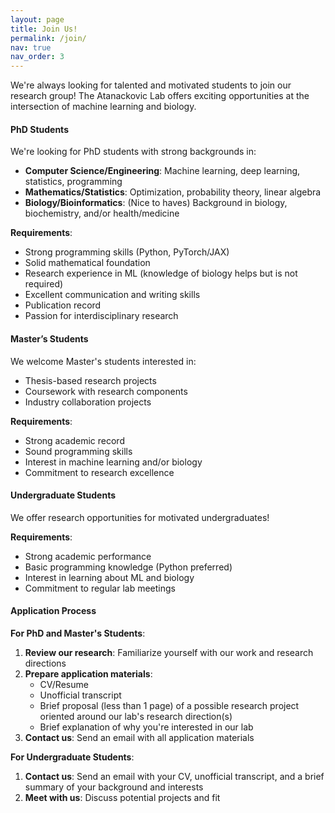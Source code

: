 ```yaml
---
layout: page
title: Join Us!
permalink: /join/
nav: true
nav_order: 3
---
```


We're always looking for talented and motivated students to join our research group! The Atanackovic Lab offers exciting opportunities at the intersection of machine learning and biology.

#### **PhD Students**

We're looking for PhD students with strong backgrounds in:
- **Computer Science/Engineering**: Machine learning, deep learning, statistics, programming
- **Mathematics/Statistics**: Optimization, probability theory, linear algebra
- **Biology/Bioinformatics**: (Nice to haves) Background in biology, biochemistry, and/or health/medicine

**Requirements**:
- Strong programming skills (Python, PyTorch/JAX)
- Solid mathematical foundation
- Research experience in ML (knowledge of biology helps but is not required)
- Excellent communication and writing skills
- Publication record
- Passion for interdisciplinary research

#### **Master’s Students**

We welcome Master's students interested in:
- Thesis-based research projects
- Coursework with research components
- Industry collaboration projects

**Requirements**:
- Strong academic record
- Sound programming skills
- Interest in machine learning and/or biology
- Commitment to research excellence

#### **Undergraduate Students**

We offer research opportunities for motivated undergraduates!

**Requirements**:
- Strong academic performance
- Basic programming knowledge (Python preferred)
- Interest in learning about ML and biology
- Commitment to regular lab meetings

#### **Application Process**

**For PhD and Master's Students**:
1. **Review our research**: Familiarize yourself with our work and research directions
2. **Prepare application materials**:
   - CV/Resume
   - Unofficial transcript
   - Brief proposal (less than 1 page) of a possible research project oriented around our lab's research direction(s)
   - Brief explanation of why you're interested in our lab
3. **Contact us**: Send an email with all application materials

**For Undergraduate Students**:
1. **Contact us**: Send an email with your CV, unofficial transcript, and a brief summary of your background and interests 
2. **Meet with us**: Discuss potential projects and fit
